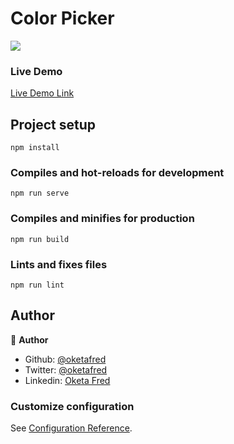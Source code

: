 # Color Picker

![](https://drive.google.com/file/d/1OYYsMgMTiveZiyTeUO4_27XKymC_CH7I/view?usp=sharing)

### Live Demo

[Live Demo Link](https://css-color-picker.netlify.app/)


## Project setup
```
npm install
```

### Compiles and hot-reloads for development
```
npm run serve
```

### Compiles and minifies for production
```
npm run build
```

### Lints and fixes files
```
npm run lint
```


## Author

👤 **Author**

- Github: [@oketafred](https://github.com/oketafred)
- Twitter: [@oketafred](https://twitter.com/oketafred)
- Linkedin: [Oketa Fred](https://www.linkedin.com/in/oketafred/)


### Customize configuration
See [Configuration Reference](https://cli.vuejs.org/config/).
